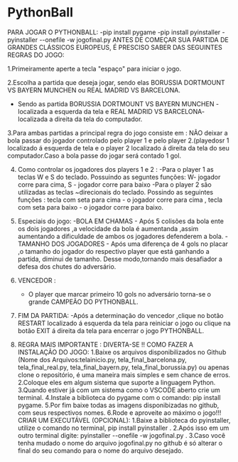 # PythonBall
PARA JOGAR O PYTHONBALL:
-pip install pygame
-pip install pyinstaller
-pyinstaller --onefile -w jogofinal.py 
ANTES DE COMEÇAR SUA PARTIDA DE GRANDES CLÁSSICOS EUROPEUS, É PRESCISO SABER DAS SEGUINTES REGRAS DO JOGO:

1.Primeiramente aperte a tecla "espaço" para iniciar o jogo.

2.Escolha a partida que deseja jogar, sendo elas BORUSSIA DORTMOUNT VS BAYERN MUNCHEN ou REAL MADRID VS BARCELONA.
  - Sendo as partida BORUSSIA DORTMOUNT VS BAYERN MUNCHEN - localizada a esquerda da tela e REAL MADRID VS BARCELONA- localizada a direita da tela do computador.
    
3.Para ambas partidas a principal regra do jogo consiste em : NÃO deixar a bola passar do jogador controlado pelo player 1 e pelo player 2.(playedosr 1 localizado 
    á esquerda de tela e o player 2 localizado á direita da tela do seu computador.Caso a bola passe do jogar será contado 1 gol.
  
4. Como controlar os jogadores dos players 1 e 2 :
   -Para o player 1 as teclas W e S do teclado. Possuindo as seguntes funções:  W- jogador corre para cima, S - jogador corre para baixo 
   -Para o player 2 são utilizadas as teclas ~direcionais do teclado. Possindo as seguintes funções : tecla com seta para cima - o jogador corre para cima , tecla 
    com seta para baixo - o jogador corre para baixo.
   
5. Especiais do jogo:
   -BOLA EM CHAMAS - Após 5 colisões da bola ente os dois jogadores ,a velocidade da bola é aumentanda ,assim aumentando a dificuldade de ambos os jogadores defenderem a bola.
   -TAMANHO DOS JOGADORES - Após uma diferença de 4 gols no placar ,o tamanho do jogador do respectivo player que está ganhando a partida, diminui de tamanho.
    Desse modo,tornando mais desafiador a defesa dos chutes do adversário.
7. VENCEDOR :
   - O player que marcar primeiro 10 gols no adversário torna-se o grande CAMPEÃO DO PYTHONBALL.
8. FIM DA PARTIDA:
   -Após a determinação do vencedor ,clique no botão RESTART localizado á esquerda da tela para reiniciar o jogo ou clique na botão EXIT á direita da tela para 
    encerrar o jogo PYTHONBALL.
9. REGRA MAIS IMPORTANTE : DIVERTA-SE !!
COMO FAZER A INSTALAÇÃO DO JOGO:
1.Baixe os arquivos disponibilizados no Github (Nome dos Arquivos:telainicio.py, tela_final_barcelona.py, tela_final_real.py, tela_final_bayern.py, tela_final_borussia.py) ou apenas clone o repositório, é uma maneira mais simples e sem chance de erros.
2.Coloque eles em algum sistema que suporte a linguagem Python.
3.Quando estiver já com um sistema como o VSCODE aberto crie um terminal.
4.Instale a biblioteca do pygame com o comando: pip install pygame.
5.Por fim baixe todas as imagens disponibizadas no github, com seus respectivos nomes.
6.Rode e aproveite ao máximo o jogo!!!
CRIAR UM EXECUTÁVEL (OPCIONAL):
1.Baixe a biblioteca do pyinstaller, utilize o comando no terminal, pip install pyinstaller .
2.Após isso em um outro terminal digite: pyinstaller --onefile -w jogofinal.py .
3.Caso você tenha mudado o nome do arquivo jogofinal.py no github é só alterar o final do seu comando para o nome do arquivo desejado.
     

